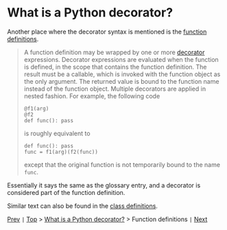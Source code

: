 # What is a Python decorator?

Another place where the decorator syntax is mentioned is the [function definitions](https://docs.python.org/3/reference/compound_stmts.html#function).

> A function definition may be wrapped by one or more [decorator](https://docs.python.org/3/glossary.html#term-decorator) expressions.
> Decorator expressions are evaluated when the function is defined, in the scope that contains the function definition.
> The result must be a callable, which is invoked with the function object as the only argument.
> The returned value is bound to the function name instead of the function object.
> Multiple decorators are applied in nested fashion.
> For example, the following code
>
>     @f1(arg)
>     @f2
>     def func(): pass
>
> is roughly equivalent to
>
>     def func(): pass
>     func = f1(arg)(f2(func))
>
> except that the original function is not temporarily bound to the name `func`.

Essentially it says the same as the glossary entry,
and a decorator is considered part of the function definition.

Similar text can also be found in the [class definitions](https://docs.python.org/3/reference/compound_stmts.html#class).

[Prev](../2-glossary/README.md) `|` [Top](../../README.md) > [What is a Python decorator?](../README.md) > Function definitions `|` [Next](../4-grammar/README.md)
